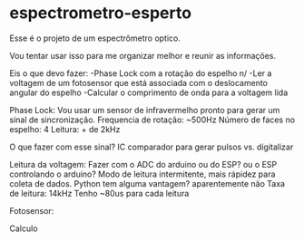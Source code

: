# espectrometro-esperto

Esse é o projeto  de um espectrômetro optico.

Vou tentar usar isso para me organizar melhor e reunir as informações.

Eis o que devo fazer:
-Phase Lock com a rotação do espelho n/
-Ler a voltagem de um fotosensor que está associada com o deslocamento angular do espelho
-Calcular o comprimento de onda para a voltagem lida

<p>
  Phase Lock:
Vou usar um sensor de infravermelho pronto para gerar um sinal de sincronização.
Frequencia de rotação: ~500Hz
Número de faces no espelho: 4
Leitura: + de 2kHz 
<p>

O que fazer com esse sinal? IC comparador para gerar pulsos vs. digitalizar

<p>

Leitura da voltagem:
Fazer com o ADC do arduino ou do ESP? ou o ESP controlando o arduino?
Modo de leitura intermitente, mais rápidez para coleta de dados.
Python tem alguma vantagem? aparentemente não
Taxa de leitura: 14kHz
Tenho ~80us para cada leitura
<p>


<p>

Fotosensor:
<p>

Calculo
